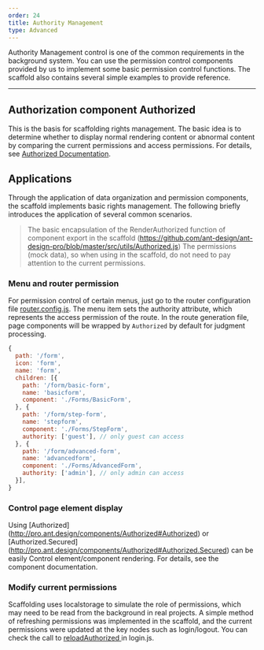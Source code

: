 ```yaml
---
order: 24
title: Authority Management
type: Advanced
---
```


Authority Management control is one of the common requirements in the background system. You can use the permission control components provided by us to implement some basic permission control functions. The scaffold also contains several simple examples to provide reference.

---

## Authorization component Authorized

This is the basis for scaffolding rights management. The basic idea is to determine whether to display normal rendering content or abnormal content by comparing the current permissions and access permissions. For details, see [Authorized Documentation](/components/Authorized).

## Applications

Through the application of data organization and permission components, the scaffold implements basic rights management. The following briefly introduces the application of several common scenarios.

> The basic encapsulation of the RenderAuthorized function of component export in the scaffold (https://github.com/ant-design/ant-design-pro/blob/master/src/utils/Authorized.js) The permissions (mock data), so when using in the scaffold, do not need to pay attention to the current permissions.

### Menu and router permission

For permission control of certain menus, just go to the router configuration file [router.config.js](https://github.com/ant-design/ant-design-pro/blob/master/src/config/router.config.js). The menu item sets the authority attribute, which represents the access permission of the route. In the route generation file, page components will be wrapped by `Authorized` by default for judgment processing.

```js
{
  path: '/form',
  icon: 'form',
  name: 'form',
  children: [{
    path: '/form/basic-form',
    name: 'basicform',
    component: './Forms/BasicForm',
  }, {
    path: '/form/step-form',
    name: 'stepform',
    component: './Forms/StepForm',
    authority: ['guest'], // only guest can access
  }, {
    path: '/form/advanced-form',
    name: 'advancedform',
    component: './Forms/AdvancedForm',
    authority: ['admin'], // only admin can access
  }],
}
```

### Control page element display

Using [Authorized] (http://pro.ant.design/components/Authorized#Authorized) or [Authorized.Secured] (http://pro.ant.design/components/Authorized#Authorized.Secured) can be easily Control element/component rendering. For details, see the component documentation.

### Modify current permissions

Scaffolding uses localstorage to simulate the role of permissions, which may need to be read from the background in real projects.
A simple method of refreshing permissions was implemented in the scaffold, and the current permissions were updated at the key nodes such as login/logout.
You can check the call to [reloadAuthorized ](https://github.com/ant-design/ant-design-pro/blob/c93b0169a500427ee5fdd3c2977886c86aa3d59a/src/pages/User/models/login.js#L24) in login.js.
